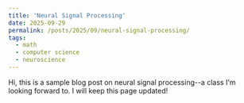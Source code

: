 ```yaml
---
title: 'Neural Signal Processing'
date: 2025-09-29
permalink: /posts/2025/09/neural-signal-processing/
tags:
  - math
  - computer science
  - neuroscience
---
```


Hi, this is a sample blog post on neural signal processing--a class I'm looking forward to. I will keep this page updated!

